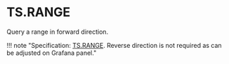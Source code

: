 # TS.RANGE

Query a range in forward direction.

!!! note "Specification: [TS.RANGE](https://oss.redislabs.com/redistimeseries/commands/#tsrangetsrevrange). Reverse direction is not required as can be adjusted on Grafana panel."
